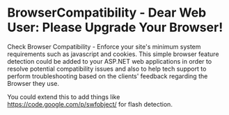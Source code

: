 BrowserCompatibility - Dear Web User: Please Upgrade Your Browser!
==================================================================

Check Browser Compatibility - Enforce your site's minimum system requirements such as javascript and cookies. This simple browser feature detection could be added to your ASP.NET web applications in order to resolve potential compatibility issues and also to help tech support to perform troubleshooting based on the clients' feedback regarding the Browser they use.

You could extend this to add things like https://code.google.com/p/swfobject/ for flash detection.
